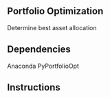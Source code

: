## Portfolio Optimization

Determine best asset allocation

## Dependencies

Anaconda
PyPortfolioOpt

## Instructions
